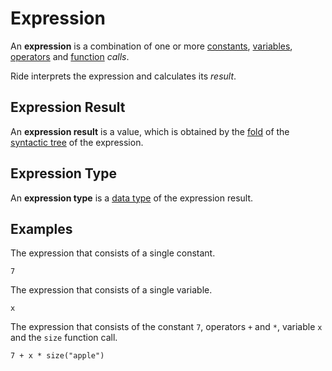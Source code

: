 # Expression

An **expression** is a combination of one or more [constants](/en/ride/constants), [variables](/en/ride/variables), [operators](/en/ride/operators) and [function](/en/ride/functions) _calls_.

Ride interprets the expression and calculates its _result_.

<a id="expression-result"></a>
## Expression Result

An **expression result** is a value, which is obtained by the [fold](https://en.wikipedia.org/wiki/Fold_%28higher-order_function%29) of the [syntactic tree](https://en.wikipedia.org/wiki/Abstract_syntax_tree) of the expression.

<a id="expression-type"></a>
## Expression Type

An **expression type** is a [data type](/en/ride/data-types) of the expression result.

## Examples

The expression that consists of a single constant.

``` ride
7
```

The expression that consists of a single variable.

``` ride
x
```

The expression that consists of the constant `7`, operators `+` and `*`, variable `x` and the `size` function call.

``` ride
7 + x * size("apple")
```
